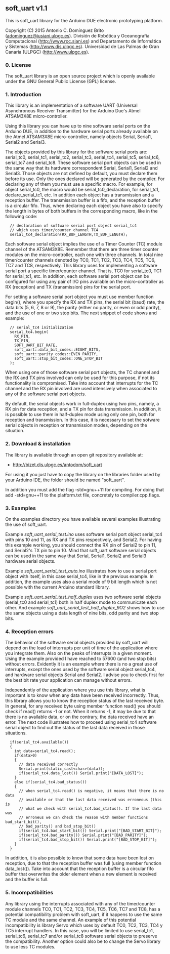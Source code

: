 ## soft_uart v1.1

This is soft_uart library for the Arduino DUE electronic prototyping platform. 

Copyright (C) 2015 Antonio C. Domínguez Brito (<adominguez@iusiani.ulpgc.es>). División de Robótica y Oceanografía Computacional (<http://www.roc.siani.es>) and Departamento de Informática y Sistemas (<http://www.dis.ulpgc.es>). Universidad de Las Palmas de Gran  Canaria (ULPGC) (<http://www.ulpgc.es>).
  
### 0. License 

The soft_uart library is an open source project which is openly available under the GNU General Public License (GPL) license.

### 1. Introduction

This library is an implementation of a software UART (Universal Asynchronous Receiver Transmitter) for the Arduino Due's Atmel ATSAM3X8E micro-controller.

Using this library you can have up to nine software serial ports on the Arduino DUE, in addition to the hardware serial ports already available on the Atmel ATSAM3X8E micro-controller, namely objects Serial, Serial1, Serial2 and Serial3.

The objects provided by this library for the software serial ports are: serial_tc0, serial_tc1, serial_tc2, serial_tc3, serial_tc4, serial_tc5, serial_tc6, serial_tc7 and serial_tc8. These software serial port objects can be used in the same way that its hardware correspondent Serial, Serial1, Serial2 and Serial3. Those objects are not defined by default, you must declare them before its use. Only the ones declared will be generated by the compiler. For declaring any of them you must use a specific macro. For example, for object serial_tc0, the macro would be serial_tc0_declaration, for serial_tc1, declare_serial_tc1, etc. In addition each object has a transmission and a reception buffer. The transmission buffer is a fifo, and the reception buffer is a circular fifo. Thus, when declaring each object you have also to specify the length in bytes of both buffers in the corresponding macro, like in the following code:

```
  // declaration of software serial port object serial_tc4
  // which uses timer/counter channel TC4
  serial_tc4_declaration(RX_BUF_LENGTH,TX_BUF_LENGTH);
```

Each software serial object implies the use of a Timer Counter (TC) module channel of the ATSAM3X8E. Remember that there are three timer counter modules on the micro-controller, each one with three channels. In total nine timer/counter channels denoted by TC0, TC1, TC2, TC3, TC4, TC5, TC6, TC7 and TC8, respectively. This library uses for implementing a software serial port a specific timer/counter channel. That is, TC0 for serial_tc0, TC1 for serial_tc1, etc. In addition, each software serial port object can be configured for using any pair of I/O pins available on the micro-controller as RX (reception) and TX (transmission) pins for the serial port.

For setting a software serial port object you must use member function begin(), where you specify the RX and TX pins, the serial bit (baud) rate, the data bits (5, 6, 7, 8 or 9), the parity (either no parity, or even or odd parity), and the use of one or two stop bits. The next snippet of code shows and example:

```
  // serial_tc4 initialization
  serial_tc4.begin(
    RX_PIN,
    TX_PIN,
    SOFT_UART_BIT_RATE,
    soft_uart::data_bit_codes::EIGHT_BITS,
    soft_uart::parity_codes::EVEN_PARITY,
    soft_uart::stop_bit_codes::ONE_STOP_BIT
  );
```
When using one of those software serial port objects, the TC channel and the RX and TX pins involved can only be used for this purpose, if not its functionality is compromised. Take into account that interrupts for the TC channel and the RX pin involved are used intensively when associated to any of the software serial port objects.

By default, the serial objects work in full-duplex using two pins, namely, a RX pin for data reception, and a TX pin for data transmission. In addition, it is possible to use them in half-duplex mode using only one pin, both for reception and transmission. In this case, it is necessary to set the sotware serial objects in reception or transmission modes, depending on the situation.

### 2. Download & installation

The  library  is  available  through  an  open	git  repository  available   at:

* <http://bizet.dis.ulpgc.es/antodom/soft_uart>

For using it you just have to copy the library on the libraries folder used by your Arduino IDE, the folder should be named "soft_uart".

In addition you must add the flag -std=gnu++11 for compiling. For doing that add -std=gnu++11 to the platform.txt file, concretely to compiler.cpp.flags.

### 3. Examples

On the examples directory you have available several examples illustrating the use of soft_uart.

Example *soft_uart_serial_test.ino* uses software serial port object serial_tc4 with pins 10 and 11, as RX and TX pins respectively, and Serial2. For having this example working, you should connect the RX pin of Serial2 to pin 11, and Serial2's TX pin to pin 10. Mind that soft_uart software serial objects can be used in the same way that Serial, Serial1, Serial2 and Serial3 hardware serial objects.

Example *soft_uart_serial_test_auto.ino* illustrates how to use a serial port object with itself, in this case serial_tc4, like in the previous example. In addition, the example uses also a serial mode of 9 bit length which is not possible with the current Arduino standard library. 

Example *soft_uart_serial_test_half_duplex* uses two software serial objects (serial_tc0 and serial_tc1) both in half duplex mode to communicate each other. And example *soft_uart_serial_test_half_duplex_9O2* shows how to use the same objects using a data length of nine bits, odd parity and two stop bits.

### 4. Reception errors

The behavior of the software serial objects provided by soft_uart will depend on the load of interrupts per unit of time of the application where you integrate them. Also on the peaks of interrupts in a given moment. Using the example provided I have reached to 57600 (and two stop bits) without errors. Evidently it is an example where there is no a great use of interrupts, except the ones used by the software serial object serial_tc4, and hardware serial objects Serial and Serial2. I advise you to check first for the best bit rate your application can manage without errors.

Independently of the application where you use this library, what is important is to know when any data have been received incorrectly. Thus, this library allows you to know the reception status of the last received byte. In general, for any received byte using member function read() you should check if read() returns -1 or not. When it returns -1, it may be due to that there is no available data, or on the contrary, the data received have an error. The next code illustrates how to proceed using serial_tc4 software serial object to find out the status of the last data received in those situations.

```
  if(serial_tc4.available()) 
  {
    int data=serial_tc4.read();
    if(data>0) 
    {
      // data received correctly
      Serial.print(static_cast<char>(data));
      if(serial_tc4.data_lost()) Serial.print("[DATA_LOST]");
    }
    else if(serial_tc4.bad_status())
    {
      // when serial_tc4.read() is negative, it means that there is no data
      // available or that the last data received was erroneous (this is
      // what we check with serial_tc4.bad_status(). If the last data was
      // erroneus we can check the reason with member functions bad_start_bit(),
      // bad_parity() and bad_stop_bit()
      if(serial_tc4.bad_start_bit()) Serial.print("[BAD_START_BIT]");
      if(serial_tc4.bad_parity()) Serial.print("[BAD_PARITY]");
      if(serial_tc4.bad_stop_bit()) Serial.print("[BAD_STOP_BIT]");
    }
  } 
```

In addition, it is also possible to know that some data have been lost on reception, due to that the reception buffer was full (using member function data_lost()). Take into account that the reception buffer is a circular fifo buffer that overwrites the older element when a new element is received and the buffer is full.

### 5. Incompatibilities

Any library using the interrupts associated with any of the timer/counter module channels TC0, TC1, TC2, TC3, TC4, TC5, TC6, TC7 and TC8, has a potential compatibility problem with soft_uart, if it happens to use the same TC module and the same channel. An example of this potential incompatibility is library Servo which uses by default TC0, TC2, TC3, TC4 y TC5 interrupt handlers. In this case, you will be limited to use serial_tc1, serial_tc6, serial_tc7 and/or serial_tc8 software serial objects to preserve the compatibility. Another option could also be to change the Servo library to use less TC modules.


